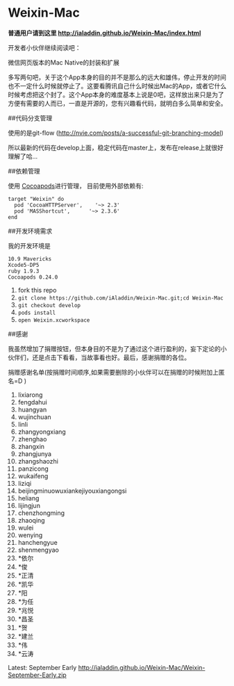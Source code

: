 Weixin-Mac
==========

**普通用户请到这里 http://ialaddin.github.io/Weixin-Mac/index.html**

开发者小伙伴继续阅读吧：

微信网页版本的Mac Native的封装和扩展

多写两句吧，关于这个App本身的目的并不是那么的远大和雄伟，停止开发的时间也不一定什么时候就停止了。这要看腾讯自己什么时候出Mac的App，或者它什么时候考虑把这个封了。这个App本身的难度基本上说是0吧，这样放出来只是为了方便有需要的人而已，一直是开源的，您有兴趣看代码，就明白多么简单和安全。

##代码分支管理

使用的是git-flow (http://nvie.com/posts/a-successful-git-branching-model)

所以最新的代码在develop上面，稳定代码在master上，发布在release上就很好理解了哈...

##依赖管理

使用 [Cocoapods](https://github.com/CocoaPods/CocoaPods)进行管理，
目前使用外部依赖有:

```
target "Weixin" do
  pod 'CocoaHTTPServer',	'~> 2.3'
  pod 'MASShortcut',      '~> 2.3.6'
end

```

##开发环境需求

我的开发环境是

```
10.9 Mavericks
Xcode5-DP5
ruby 1.9.3
Cocoapods 0.24.0

```

1. fork this repo
2. `git clone https://github.com/iAladdin/Weixin-Mac.git;cd Weixin-Mac`
3. `git checkout develop`
4. `pods install`
5. `open Weixin.xcworkspace`

##感谢

我虽然增加了捐赠按钮，但本身目的不是为了通过这个进行盈利的，妄下定论的小伙伴们，还是点击下看看，当故事看也好。最后，感谢捐赠的各位。

捐赠感谢名单(按捐赠时间顺序,如果需要删除的小伙伴可以在捐赠的时候附加上匿名=D )

1. lixiarong
2. fengdahui
3. huangyan
4. wujinchuan
5. linli
6. zhangyongxiang
7. zhenghao
8. zhangxin
9. zhangjunya
10. zhangshaozhi
11. panzicong
12. wukaifeng
13. liziqi
14. beijingminuowuxiankejiyouxiangongsi
15. heliang
16. lijingjun
17. chenzhongming
18. zhaoqing
19. wulei
20. wenying
21. hanchengyue
22. shenmengyao
23. *依尔
24. *俊
25. *正清
26. *凯华
27. *阳
28. *为任
29. *兆悦
30. *昌圣
31. *贺
32. *建兰
33. *伟
34. *云涛

Latest:
September Early
http://ialaddin.github.io/Weixin-Mac/Weixin-September-Early.zip
